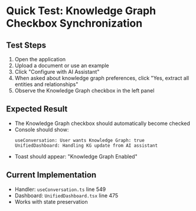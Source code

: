 # Quick Test: Knowledge Graph Checkbox Synchronization

## Test Steps

1. Open the application
2. Upload a document or use an example
3. Click "Configure with AI Assistant"
4. When asked about knowledge graph preferences, click "Yes, extract all entities and relationships"
5. Observe the Knowledge Graph checkbox in the left panel

## Expected Result
- The Knowledge Graph checkbox should automatically become checked
- Console should show:
  ```
  useConversation: User wants Knowledge Graph: true
  UnifiedDashboard: Handling KG update from AI assistant
  ```
- Toast should appear: "Knowledge Graph Enabled"

## Current Implementation
- Handler: `useConversation.ts` line 549
- Dashboard: `UnifiedDashboard.tsx` line 475
- Works with state preservation